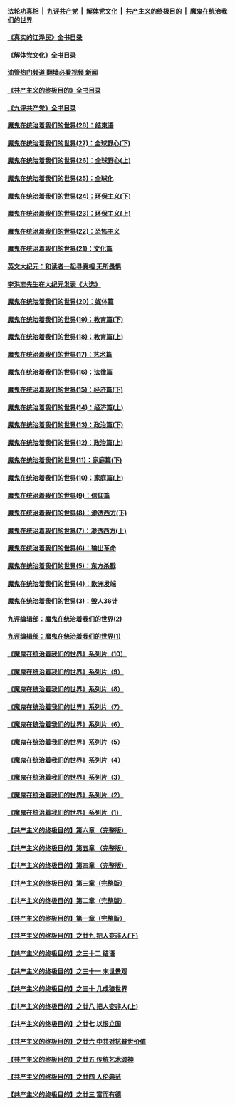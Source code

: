####  [法轮功真相](../../../../basic/blob/master/README.md?t=09030931) &nbsp;|&nbsp; [九评共产党](../../../../9ping.md/blob/master/README.md?t=09030931) &nbsp;|&nbsp; [解体党文化](../../../../jtdwh.md/blob/master/README.md?t=09030931)  &nbsp;|&nbsp; [共产主义的终极目的](../../../../gczydzjmd.md/blob/master/README.md?t=09030931) &nbsp;|&nbsp; [魔鬼在统治我们的世界](../../../../mgztzwmdsj.md/blob/master/README.md?t=09030931) 

#### [《真实的江泽民》全书目录](../pages/nsc422/n13721399.md?t=09030931) 

#### [《解体党文化》全书目录](../pages/nsc422/n13721157.md?t=09030931) 

#### [油管热门频道 翻墙必看视频 新闻](http://45.76.130.85:81/youtube.html?09030931)

#### [《共产主义的终极目的》全书目录](../pages/nsc422/n13721048.md?t=09030931) 

#### [《九评共产党》全书目录](../pages/nsc422/n13708085.md?t=09030931) 

#### [魔鬼在统治着我们的世界(28)：结束语](../pages/nsc422/n10936246.md?t=09030931) 

#### [魔鬼在统治着我们的世界(27)：全球野心(下)](../pages/nsc422/n10928319.md?t=09030931) 

#### [魔鬼在统治着我们的世界(26)：全球野心(上)](../pages/nsc422/n10900318.md?t=09030931) 

#### [魔鬼在统治着我们的世界(25)：全球化](../pages/nsc422/n10788205.md?t=09030931) 

#### [魔鬼在统治着我们的世界(24)：环保主义(下)](../pages/nsc422/n10695307.md?t=09030931) 

#### [魔鬼在统治着我们的世界(23)：环保主义(上)](../pages/nsc422/n10688613.md?t=09030931) 

#### [魔鬼在统治着我们的世界(22)：恐怖主义](../pages/nsc422/n10614727.md?t=09030931) 

#### [魔鬼在统治着我们的世界(21)：文化篇](../pages/nsc422/n10597706.md?t=09030931) 

#### [英文大纪元：和读者一起寻真相 无所畏惧](../pages/nsc422/n12542027.md?t=09030931) 

#### [李洪志先生在大纪元发表《大选》](../pages/nsc422/n12534746.md?t=09030931) 

#### [魔鬼在统治着我们的世界(20)：媒体篇](../pages/nsc422/n10586579.md?t=09030931) 

#### [魔鬼在统治着我们的世界(19)：教育篇(下)](../pages/nsc422/n10564808.md?t=09030931) 

#### [魔鬼在统治着我们的世界(18)：教育篇(上)](../pages/nsc422/n10526970.md?t=09030931) 

#### [魔鬼在统治着我们的世界(17)：艺术篇](../pages/nsc422/n10499093.md?t=09030931) 

#### [魔鬼在统治着我们的世界(16)：法律篇](../pages/nsc422/n10485969.md?t=09030931) 

#### [魔鬼在统治着我们的世界(15)：经济篇(下)](../pages/nsc422/n10469975.md?t=09030931) 

#### [魔鬼在统治着我们的世界(14)：经济篇(上)](../pages/nsc422/n10457370.md?t=09030931) 

#### [魔鬼在统治着我们的世界(13)：政治篇(下)](../pages/nsc422/n10448270.md?t=09030931) 

#### [魔鬼在统治着我们的世界(12)：政治篇(上)](../pages/nsc422/n10444576.md?t=09030931) 

#### [魔鬼在统治着我们的世界(11)：家庭篇(下)](../pages/nsc422/n10440961.md?t=09030931) 

#### [魔鬼在统治着我们的世界(10)：家庭篇(上)](../pages/nsc422/n10435448.md?t=09030931) 

#### [魔鬼在统治着我们的世界(9)：信仰篇](../pages/nsc422/n10432159.md?t=09030931) 

#### [魔鬼在统治着我们的世界(8)：渗透西方(下)](../pages/nsc422/n10429603.md?t=09030931) 

#### [魔鬼在统治着我们的世界(7)：渗透西方(上)](../pages/nsc422/n10426013.md?t=09030931) 

#### [魔鬼在统治着我们的世界(6)：输出革命](../pages/nsc422/n10421536.md?t=09030931) 

#### [魔鬼在统治着我们的世界(5)：东方杀戮](../pages/nsc422/n10417707.md?t=09030931) 

#### [魔鬼在统治着我们的世界(4)：欧洲发端](../pages/nsc422/n10414890.md?t=09030931) 

#### [魔鬼在统治着我们的世界(3)：毁人36计](../pages/nsc422/n10411583.md?t=09030931) 

#### [九评编辑部：魔鬼在统治着我们的世界(2)](../pages/nsc422/n10410036.md?t=09030931) 

#### [九评编辑部：魔鬼在统治着我们的世界(1)](../pages/nsc422/n10406825.md?t=09030931) 

#### [《魔鬼在统治着我们的世界》系列片（10）](../pages/nsc422/n12292670.md?t=09030931) 

#### [《魔鬼在统治着我们的世界》系列片（9）](../pages/nsc422/n12290859.md?t=09030931) 

#### [《魔鬼在统治着我们的世界》系列片（8）](../pages/nsc422/n12287445.md?t=09030931) 

#### [《魔鬼在统治着我们的世界》系列片（7）](../pages/nsc422/n12283425.md?t=09030931) 

#### [《魔鬼在统治着我们的世界》系列片（6）](../pages/nsc422/n12282314.md?t=09030931) 

#### [《魔鬼在统治着我们的世界》系列片（5）](../pages/nsc422/n12281419.md?t=09030931) 

#### [《魔鬼在统治着我们的世界》系列片（4）](../pages/nsc422/n12274024.md?t=09030931) 

#### [《魔鬼在统治着我们的世界》系列片（3）](../pages/nsc422/n12271322.md?t=09030931) 

#### [《魔鬼在统治着我们的世界》系列片（2）](../pages/nsc422/n12269049.md?t=09030931) 

#### [《魔鬼在统治着我们的世界》系列片（1）](../pages/nsc422/n12267575.md?t=09030931) 

#### [【共产主义的终极目的】第六章 （完整版）](../pages/nsc422/n11428913.md?t=09030931) 

#### [【共产主义的终极目的】第五章 （完整版）](../pages/nsc422/n11428912.md?t=09030931) 

#### [【共产主义的终极目的】第四章 （完整版）](../pages/nsc422/n11428907.md?t=09030931) 

#### [【共产主义的终极目的】第三章（完整版）](../pages/nsc422/n11428848.md?t=09030931) 

#### [【共产主义的终极目的】第二章（完整版）](../pages/nsc422/n11428831.md?t=09030931) 

#### [【共产主义的终极目的】第一章（完整版）](../pages/nsc422/n11417651.md?t=09030931) 

#### [【共产主义的终极目的】之廿九 把人变非人(下)](../pages/nsc422/n11344140.md?t=09030931) 

#### [【共产主义的终极目的】之三十二 结语](../pages/nsc422/n11360535.md?t=09030931) 

#### [【共产主义的终极目的】之三十一 末世景观](../pages/nsc422/n11351129.md?t=09030931) 

#### [【共产主义的终极目的】之三十 几成狼世界](../pages/nsc422/n11348280.md?t=09030931) 

#### [【共产主义的终极目的】之廿八 把人变非人(上)](../pages/nsc422/n11340492.md?t=09030931) 

#### [【共产主义的终极目的】之廿七 以恨立国](../pages/nsc422/n11336944.md?t=09030931) 

#### [【共产主义的终极目的】之廿六 中共对抗普世价值](../pages/nsc422/n11324785.md?t=09030931) 

#### [【共产主义的终极目的】之廿五 传统艺术颂神](../pages/nsc422/n11296396.md?t=09030931) 

#### [【共产主义的终极目的】之廿四 人伦典范](../pages/nsc422/n11296397.md?t=09030931) 

#### [【共产主义的终极目的】之廿三 富而有德](../pages/nsc422/n11283598.md?t=09030931) 

<img src='http://gfw-breaker.win/goodnews/indexes/nsc422.md' width='0px' height='0px'/>
